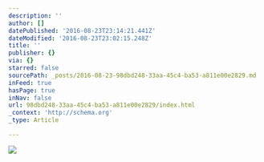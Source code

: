 ```yaml
---
description: ''
author: []
datePublished: '2016-08-23T23:14:21.441Z'
dateModified: '2016-08-23T23:02:15.248Z'
title: ''
publisher: {}
via: {}
starred: false
sourcePath: _posts/2016-08-23-98dbd248-33aa-45c4-ba53-a811e00e2829.md
inFeed: true
hasPage: true
inNav: false
url: 98dbd248-33aa-45c4-ba53-a811e00e2829/index.html
_context: 'http://schema.org'
_type: Article

---
```

![](https://the-grid-user-content.s3-us-west-2.amazonaws.com/7e8a722e-690e-48b2-b023-e5117ae6f37c.jpg)